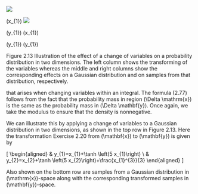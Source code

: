 ![](https://cdn.mathpix.com/cropped/2024_05_10_effe402d88fd8f278266g-1.jpg?height=894&width=1394&top_left_y=227&top_left_x=209)

\(x_{1}\)
![](https://cdn.mathpix.com/cropped/2024_05_10_effe402d88fd8f278266g-1.jpg?height=760&width=398&top_left_y=288&top_left_x=226)

\(y_{1}\) \(x_{1}\)

\(y_{1}\) \(y_{1}\)

Figure 2.13 Illustration of the effect of a change of variables on a probability distribution in two dimensions. The left column shows the transforming of the variables whereas the middle and right columns show the corresponding effects on a Gaussian distribution and on samples from that distribution, respectively.

that arises when changing variables within an integral. The formula (2.77) follows from the fact that the probability mass in region \(\Delta \mathrm{x}\) is the same as the probability mass in \(\Delta \mathbf{y}\). Once again, we take the modulus to ensure that the density is nonnegative.

We can illustrate this by applying a change of variables to a Gaussian distribution in two dimensions, as shown in the top row in Figure 2.13. Here the transformation Exercise 2.20 from \(\mathbf{x}\) to \(\mathbf{y}\) is given by

\[
\begin{aligned}
& y_{1}=x_{1}+\tanh \left(5 x_{1}\right) \\
& y_{2}=x_{2}+\tanh \left(5 x_{2}\right)+\frac{x_{1}^{3}}{3}
\end{aligned}
\]

Also shown on the bottom row are samples from a Gaussian distribution in \(\mathrm{x}\)-space along with the corresponding transformed samples in \(\mathbf{y}\)-space.